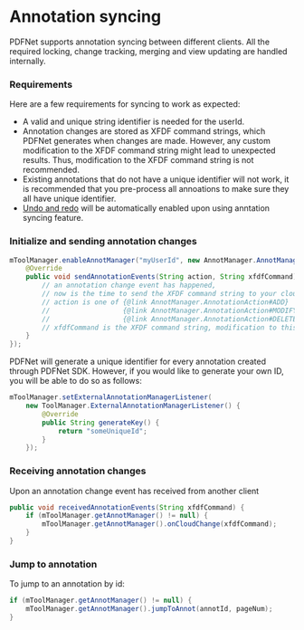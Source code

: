 # Annotation syncing

PDFNet supports annotation syncing between different clients. All the required locking, change tracking, merging and view updating are handled internally.

### Requirements

Here are a few requirements for syncing to work as expected:
- A valid and unique string identifier is needed for the userId.
- Annotation changes are stored as XFDF command strings, which PDFNet generates when changes are made. However, any custom modification to the XFDF command string might lead to unexpected results. Thus, modification to the XFDF command string is not recommended.
- Existing annotations that do not have a unique identifier will not work, it is recommended that you pre-process all annoations to make sure they all have unique identifier.
- [Undo and redo](/android/guides/basics/undo-redo) will be automatically enabled upon using anntation syncing feature.

### Initialize and sending annotation changes
```java
mToolManager.enableAnnotManager("myUserId", new AnnotManager.AnnotManagerListener() {
    @Override
    public void sendAnnotationEvents(String action, String xfdfCommand) {
        // an annotation change event has happened,
        // now is the time to send the XFDF command string to your cloud service
        // action is one of {@link AnnotManager.AnnotationAction#ADD}
        //                  {@link AnnotManager.AnnotationAction#MODIFY}
        //                  {@link AnnotManager.AnnotationAction#DELETE}
        // xfdfCommand is the XFDF command string, modification to this string is not recommended
    }
});
```

PDFNet will generate a unique identifier for every annotation created through PDFNet SDK. However, if you would like to generate your own ID, you will be able to do so as follows:
```java
mToolManager.setExternalAnnotationManagerListener(
    new ToolManager.ExternalAnnotationManagerListener() {
        @Override
        public String generateKey() {
            return "someUniqueId";
        }
    });
```

### Receiving annotation changes
Upon an annotation change event has received from another client
```java
public void receivedAnnotationEvents(String xfdfCommand) {
    if (mToolManager.getAnnotManager() != null) {
        mToolManager.getAnnotManager().onCloudChange(xfdfCommand);
    }
}
```

### Jump to annotation
To jump to an annotation by id:
```java
if (mToolManager.getAnnotManager() != null) {
    mToolManager.getAnnotManager().jumpToAnnot(annotId, pageNum);
}
```
